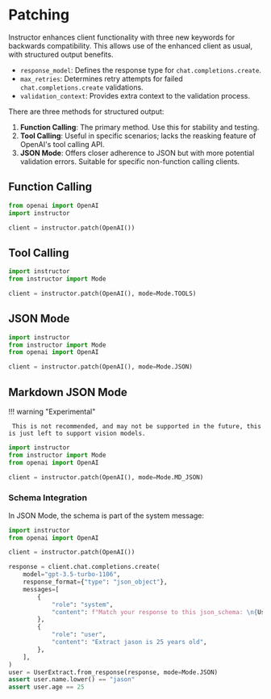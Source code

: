 # Patching

Instructor enhances client functionality with three new keywords for backwards compatibility. This allows use of the enhanced client as usual, with structured output benefits.

- `response_model`: Defines the response type for `chat.completions.create`.
- `max_retries`: Determines retry attempts for failed `chat.completions.create` validations.
- `validation_context`: Provides extra context to the validation process.

There are three methods for structured output:

1. **Function Calling**: The primary method. Use this for stability and testing.
2. **Tool Calling**: Useful in specific scenarios; lacks the reasking feature of OpenAI's tool calling API.
3. **JSON Mode**: Offers closer adherence to JSON but with more potential validation errors. Suitable for specific non-function calling clients.

## Function Calling

```python
from openai import OpenAI
import instructor

client = instructor.patch(OpenAI())
```

## Tool Calling

```python
import instructor
from instructor import Mode

client = instructor.patch(OpenAI(), mode=Mode.TOOLS)
```

## JSON Mode

```python
import instructor
from instructor import Mode
from openai import OpenAI

client = instructor.patch(OpenAI(), mode=Mode.JSON)
```

## Markdown JSON Mode

!!! warning "Experimental"

     This is not recommended, and may not be supported in the future, this is just left to support vision models.

```python
import instructor
from instructor import Mode
from openai import OpenAI

client = instructor.patch(OpenAI(), mode=Mode.MD_JSON)

```
### Schema Integration

In JSON Mode, the schema is part of the system message:

```python
import instructor
from openai import OpenAI

client = instructor.patch(OpenAI())

response = client.chat.completions.create(
    model="gpt-3.5-turbo-1106",
    response_format={"type": "json_object"},
    messages=[
        {
            "role": "system",
            "content": f"Match your response to this json_schema: \n{UserExtract.model_json_schema()['properties']}",
        },
        {
            "role": "user",
            "content": "Extract jason is 25 years old",
        },
    ],
)
user = UserExtract.from_response(response, mode=Mode.JSON)
assert user.name.lower() == "jason"
assert user.age == 25
```
